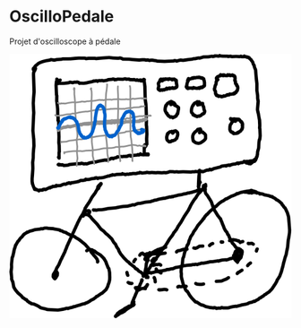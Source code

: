 # OscilloPedale
Projet d'oscilloscope à pédale

![Dessin d'un oscillo sur un vélo](Oscpedale.svg "Dessin d'un oscilloscope sur un vélo")
